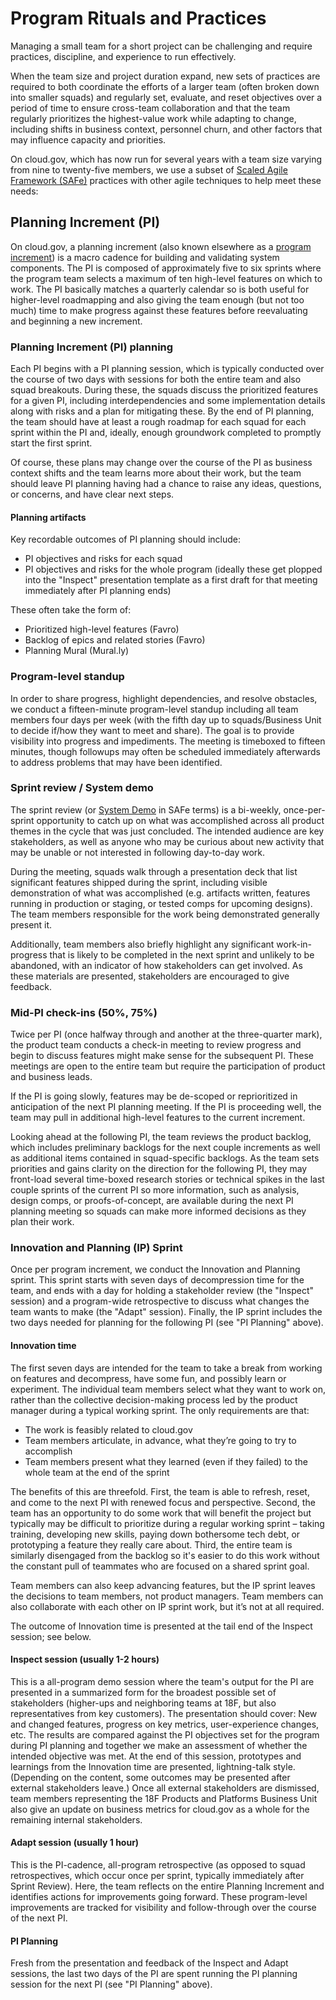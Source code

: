 
# Program Rituals and Practices

Managing a small team for a short project can be challenging and require practices, discipline, and experience to run effectively.

When the team size and project duration expand, new sets of practices are required to both coordinate the efforts of a larger team (often broken down into smaller squads) and regularly set, evaluate, and reset objectives over a period of time to ensure cross-team collaboration and that the team regularly prioritizes the highest-value work while adapting to change, including shifts in business context, personnel churn, and other factors that may influence capacity and priorities.

On cloud.gov, which has now run for several years with a team size varying from nine to twenty-five members, we use a subset of [Scaled Agile Framework (SAFe)](http://www.scaledagileframework.com/guidance-essential-safe/) practices with other agile techniques to help meet these needs:


## Planning Increment (PI)

On cloud.gov, a planning increment (also known elsewhere as a [program increment](http://www.scaledagileframework.com/program-increment/)) is a macro cadence for building and validating system components. The PI is composed of approximately five to six sprints where the program team selects a maximum of ten high-level features on which to work. The PI basically matches a quarterly calendar so is both useful for higher-level roadmapping and also giving the team enough (but not too much) time to make progress against these features before reevaluating and beginning a new increment.


### Planning Increment (PI) planning

Each PI begins with a PI planning session, which is typically conducted over the course of two days with sessions for both the entire team and also squad breakouts. During these, the squads discuss the prioritized features for a given PI, including interdependencies and some implementation details along with risks and a plan for mitigating these. By the end of PI planning, the team should have at least a rough roadmap for each squad for each sprint within the PI and, ideally, enough groundwork completed to promptly start the first sprint. 

Of course, these plans may change over the course of the PI as business context shifts and the team learns more about their work, but the team should leave PI planning having had a chance to raise any ideas, questions, or concerns, and have clear next steps.

#### Planning artifacts

Key recordable outcomes of PI planning should include:
 - PI objectives and risks for each squad
 - PI objectives and risks for the whole program (ideally these get plopped into the "Inspect" presentation template as a first draft for that meeting immediately after PI planning ends) 

These often take the form of:
 - Prioritized high-level features (Favro)
 - Backlog of epics and related stories (Favro)
 - Planning Mural (Mural.ly)


### Program-level standup

In order to share progress, highlight dependencies, and resolve obstacles, we conduct a fifteen-minute program-level standup including all team members four days per week (with the fifth day up to squads/Business Unit to decide if/how they want to meet and share). The goal is to provide visibility into progress and impediments. The meeting is timeboxed to fifteen minutes, though followups may often be scheduled immediately afterwards to address problems that may have been identified. 


### Sprint review / System demo

The sprint review (or [System Demo](http://www.scaledagileframework.com/system-demo/) in SAFe terms) is a bi-weekly, once-per-sprint opportunity to catch up on what was accomplished across all product themes in the cycle that was just concluded. The intended audience are key stakeholders, as well as anyone who may be curious about new activity that may be unable or not interested in following day-to-day work.

During the meeting, squads walk through a presentation deck that list significant features shipped during the sprint, including visible demonstration of what was accomplished (e.g. artifacts written, features running in production or staging, or tested comps for upcoming designs). The team members responsible for the work being demonstrated generally present it. 

Additionally, team members also briefly highlight any significant work-in-progress that is likely to be completed in the next sprint and unlikely to be abandoned, with an indicator of how stakeholders can get involved. As these materials are presented, stakeholders are encouraged to give feedback.

### Mid-PI check-ins (50%, 75%)

Twice per PI (once halfway through and another at the three-quarter mark), the product team conducts a check-in meeting to review progress and begin to discuss features might make sense for the subsequent PI. These meetings are open to the entire team but require the participation of product and business leads.

If the PI is going slowly, features may be de-scoped or reprioritized in anticipation of the next PI planning meeting. If the PI is proceeding well, the team may pull in additional high-level features to the current increment. 

Looking ahead at the following PI, the team reviews the product backlog, which includes preliminary backlogs for the next couple increments as well as additional items contained in squad-specific backlogs. As the team sets priorities and gains clarity on the direction for the following PI, they may front-load several time-boxed research stories or technical spikes in the last couple sprints of the current PI so more information, such as analysis, design comps, or proofs-of-concept, are available during the next PI planning meeting so squads can make more informed decisions as they plan their work.


### Innovation and Planning (IP) Sprint

Once per program increment, we conduct the Innovation and Planning sprint. This sprint starts with seven days of decompression time for the team, and ends with a day for holding a stakeholder review (the "Inspect" session) and a program-wide retrospective to discuss what changes the team wants to make (the "Adapt" session). Finally, the IP sprint includes the two days needed for planning for the following PI (see "PI Planning" above). 

#### Innovation time

The first seven days are intended for the team to take a break from working on features and decompress, have some fun, and possibly learn or experiment. The individual team members select what they want to work on, rather than the collective decision-making process led by the product manager during a typical working sprint. The only requirements are that:

 - The work is feasibly related to cloud.gov
 - Team members articulate, in advance, what they’re going to try to accomplish
 - Team members present what they learned (even if they failed) to the whole team at the end of the sprint

The benefits of this are threefold. First, the team is able to refresh, reset, and come to the next PI with renewed focus and perspective. Second, the team has an opportunity to do some work that will benefit the project but typically may be difficult to prioritize during a regular working sprint – taking training, developing new skills, paying down bothersome tech debt, or prototyping a feature they really care about. Third, the entire team is similarly disengaged from the backlog so it's easier to do this work without the constant pull of teammates who are focused on a shared sprint goal.

Team members can also keep advancing features, but the IP sprint leaves the decisions to team members, not product managers.  Team members can also collaborate with each other on IP sprint work, but it’s not at all required. 

The outcome of Innovation time is presented at the tail end of the Inspect session; see below.

#### Inspect session (usually 1-2 hours)

This is a all-program demo session where the team's output for the PI are presented in a summarized form for the broadest possible set of stakeholders (higher-ups and neighboring teams at 18F, but also representatives from key customers). The presentation should cover: New and changed features, progress on key metrics, user-experience changes, etc. The results are compared against the PI objectives set for the program during PI planning and together we make an assessment of whether the intended objective was met. At the end of this session, prototypes and learnings from the Innovation time are presented, lightning-talk style. (Depending on the content, some outcomes may be presented after external stakeholders leave.) Once all external stakeholders are dismissed, team members representing the 18F Products and Platforms Business Unit also give an update on business metrics for cloud.gov as a whole for the remaining internal stakeholders.

#### Adapt session (usually 1 hour)

This is the PI-cadence, all-program retrospective (as opposed to squad retrospectives, which occur once per sprint, typically immediately after Sprint Review). Here, the team reflects on the entire Planning Increment and identifies actions for improvements going forward. These program-level improvements are tracked for visibility and follow-through over the course of the next PI.

#### PI Planning

Fresh from the presentation and feedback of the Inspect and Adapt sessions, the last two days of the PI are spent running the PI planning session for the next PI (see "PI Planning" above).
